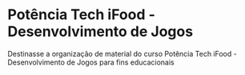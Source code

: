 # Potência Tech iFood - Desenvolvimento de Jogos
Destinasse  a organização de material  do curso Potência Tech iFood - Desenvolvimento de Jogos para fins educacionais
